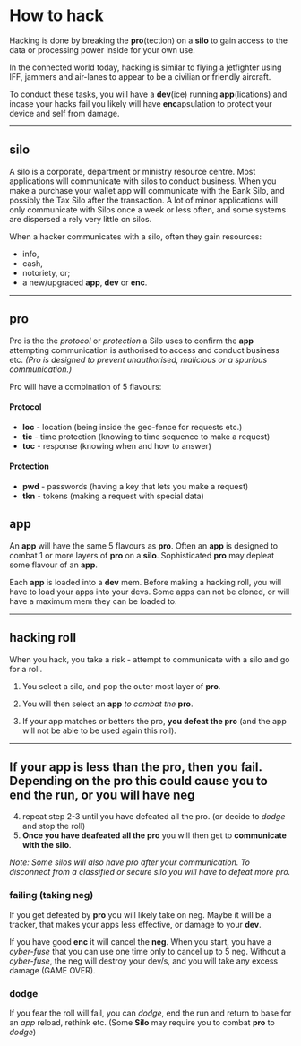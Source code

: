 # How to hack

Hacking is done by breaking the **pro**(tection) on a **silo** to gain access to the data or processing power inside for your own use.

In the connected world today, hacking is similar to flying a jetfighter using IFF, jammers and air-lanes to appear to be a civilian or friendly aircraft.

To conduct these tasks, you will have a **dev**(ice) running **app**(lications) and incase your hacks fail you likely will have **enc**apsulation to protect your device and self from damage.

----

## silo
A silo is a corporate, department or ministry resource centre. Most applications will communicate with silos to conduct business.
When you make a purchase your wallet app will communicate with the Bank Silo, and possibly the Tax Silo after the transaction. A lot of minor applications will only communicate with Silos once a week or less often, and some systems are dispersed a rely very little on silos.

When a hacker communicates with a silo, often they gain resources: 
- info, 
- cash,
- notoriety, or;
- a new/upgraded **app**, **dev** or **enc**.

----

## pro
Pro is the the *protocol* or *protection* a Silo uses to confirm the **app** attempting communication is authorised to access and conduct business etc.
*(Pro is designed to prevent unauthorised, malicious or a spurious communication.)*

Pro will have a combination of 5 flavours:

#### Protocol
- **loc** - location (being inside the geo-fence for requests etc.)
- **tic** - time protection (knowing to time sequence to make a request)
- **toc** - response (knowing when and how to answer)
#### Protection
- **pwd** - passwords (having a key that lets you make a request)
- **tkn** - tokens (making a request with special data)


## app
An **app** will have the same 5 flavours as **pro**. Often an **app** is designed to combat 1 or more layers of **pro** on a **silo**. 
Sophisticated **pro** may depleat some flavour of an **app**.

Each **app** is loaded into a **dev** mem.
Before making a hacking roll, you will have to load your apps into your devs. Some apps can not be cloned, or will have a maximum mem they can be loaded to.

----

## hacking roll

When you hack, you take a risk - attempt to communicate with a silo and go for a roll.

1. You select a silo, and pop the outer most layer of **pro**.

2. You will then select an **app** *to combat the* **pro**.

3. If your app matches or betters the pro, **you defeat the pro** (and the app will not be able to be used again this roll).
---
**If your app is less than the pro**, then you fail. Depending on the pro this could cause you to end the run, or you will have **neg**
---
4. repeat step 2-3 until you have defeated all the pro. (or decide to *dodge* and stop the roll) 
5. **Once you have deafeated all the pro** you will then get to **communicate with the silo**.

*Note: Some silos will also have pro after your communication. To disconnect from a classified or secure silo you will have to defeat more pro.*


### failing (taking neg)
If you get defeated by **pro** you will likely take on neg.
Maybe it will be a tracker, that makes your apps less effective, or damage to your **dev**.

If you have good **enc** it will cancel the **neg**.
When you start, you have a *cyber-fuse* that you can use one time only to cancel up to 5 neg.
Without a *cyber-fuse*, the neg will destroy your dev/s, and you will take any excess damage (GAME OVER).


### dodge
If you fear the roll will fail, you can *dodge*, end the run and return to base for an *app* reload, rethink etc.
(Some **Silo** may require you to combat **pro** to *dodge*)